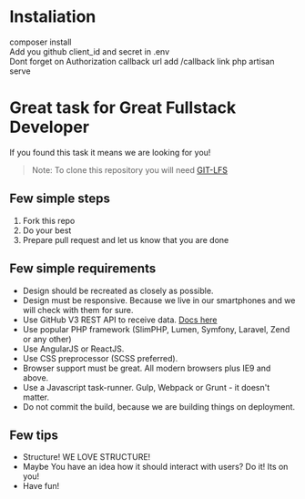 # Instaliation

composer install <br>
Add you github client_id and secret in .env<br>
Dont forget on Authorization callback url add /callback link
php artisan serve<br>



# Great task for Great Fullstack Developer

If you found this task it means we are looking for you!

> Note: To clone this repository you will need [GIT-LFS](https://git-lfs.github.com/)

## Few simple steps

1. Fork this repo
2. Do your best
3. Prepare pull request and let us know that you are done

## Few simple requirements

- Design should be recreated as closely as possible.
- Design must be responsive. Because we live in our smartphones and we will check with them for sure.
- Use GitHub V3 REST API to receive data. [Docs here](https://developer.github.com/v3/)
- Use popular PHP framework (SlimPHP, Lumen, Symfony, Laravel, Zend or any other)
- Use AngularJS or ReactJS.
- Use CSS preprocessor (SCSS preferred).
- Browser support must be great. All modern browsers plus IE9 and above.
- Use a Javascript task-runner. Gulp, Webpack or Grunt - it doesn't matter.
- Do not commit the build, because we are building things on deployment.

## Few tips

- Structure! WE LOVE STRUCTURE!
- Maybe You have an idea how it should interact with users? Do it! Its on you!
- Have fun!
